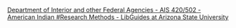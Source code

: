 [Department of Interior and other Federal Agencies - AIS 420/502 - American Indian #Research Methods - LibGuides at Arizona State University](https://qi.tc/qi/117943)